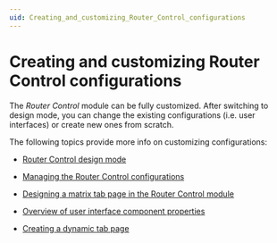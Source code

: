 ```yaml
---
uid: Creating_and_customizing_Router_Control_configurations
---
```


# Creating and customizing Router Control configurations

The *Router Control* module can be fully customized. After switching to design mode, you can change the existing configurations (i.e. user interfaces) or create new ones from scratch.

The following topics provide more info on customizing configurations:

- [Router Control design mode](Router_Control_design_mode.md)

- [Managing the Router Control configurations](Managing_the_Router_Control_configurations.md)

- [Designing a matrix tab page in the Router Control module](Designing_a_matrix_tab_page_in_the_Router_Control_module.md)

- [Overview of user interface component properties](Overview_of_user_interface_component_properties.md)

- [Creating a dynamic tab page](Creating_a_dynamic_tab_page.md)
